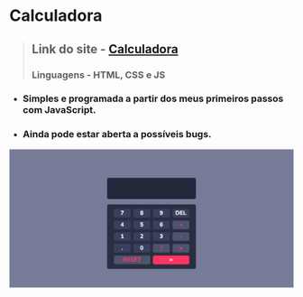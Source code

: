# Calculadora 
> ## Link do site - [Calculadora](https://leticiaok.github.io/calculadora/)
> ### Linguagens - HTML, CSS e JS
* ### Simples e programada a partir dos meus primeiros passos com JavaScript.
* ### Ainda pode estar aberta a possíveis bugs.
![](src/calc-img.PNG)
